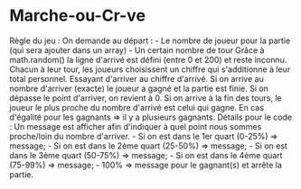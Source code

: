 # Marche-ou-Cr-ve
Règle du jeu :      On demande au départ :         - Le nombre de joueur pour la partie (qui sera ajouter dans un array)         - Un certain nombre de tour      Grâce à math.random() la ligne d'arrivé est défini (entre 0 et 200) et reste inconnu.     Chacun à leur tour, les joueurs choisissent un chiffre qui s'additionne à leur total personnel. Essayant d'arriver au chiffre d'arrivé.     Si on arrive au nombre d'arriver (exacte) le joueur a gagné et la partie est finie.     Si on dépasse le point d'arriver, on revient à 0.     Si on arrive à la fin des tours, le joueur le plus proche du nombre d'arrivé est celui qui gagne.     En cas d'égalité pour les gagnants => il y a plusieurs gagnants.  Détails pour le code :      Un message est afficher afin d'indiquer à quel point nous sommes proche/loin du nombre d'arriver.         - Si on est dans le 1er quart (0-25%) => message;         - Si on est dans le 2ème quart (25-50%) => message;         - Si on est dans le 3ème quart (50-75%) => message;         - Si on est dans le 4ème quart (75-99%) => message;         - 100% => message pour le gagnant(s) et arrête la partie.
